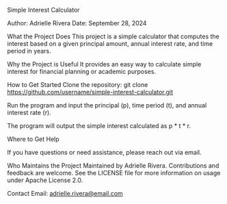 Simple Interest Calculator

Author: Adrielle Rivera
Date: September 28, 2024

What the Project Does
This project is a simple calculator that computes the interest based on a given principal amount, annual interest rate, and time period in years.

Why the Project is Useful
It provides an easy way to calculate simple interest for financial planning or academic purposes.

How to Get Started
Clone the repository:
git clone https://github.com/username/simple-interest-calculator.git

Run the program and input the principal (p), time period (t), and annual interest rate (r).

The program will output the simple interest calculated as p * t * r.

Where to Get Help

If you have questions or need assistance, please reach out via email.

Who Maintains the Project
Maintained by Adrielle Rivera. Contributions and feedback are welcome. See the LICENSE file for more information on usage under Apache License 2.0.

Contact
Email: adrielle.rivera@email.com
